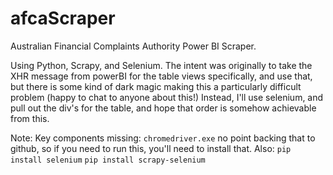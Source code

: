 # afcaScraper
Australian Financial Complaints Authority  Power BI Scraper.

Using Python, Scrapy, and Selenium. The intent was originally to take the XHR message from powerBI for the table views specifically, and use that, but there is some kind of dark magic making this a particularly difficult problem (happy to chat to anyone about this!) Instead, I'll use selenium, and pull out the div's for the table, and hope that order is somehow achievable from this.

Note: Key components missing: `chromedriver.exe` no point backing that to github, so if you need to run this, you'll need to install that.
Also:
    `pip install selenium`
    `pip install scrapy-selenium`
